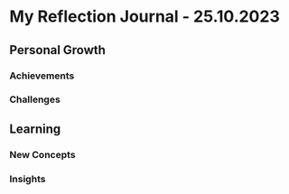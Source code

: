 # My Reflection Journal - 25.10.2023
## Personal Growth
### Achievements
### Challenges
## Learning
### New Concepts
### Insights